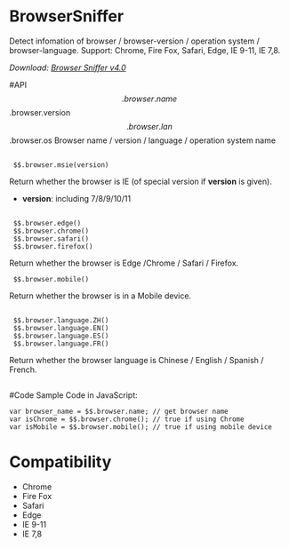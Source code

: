 # BrowserSniffer
Detect infomation of browser / browser-version / operation system / browser-language.
Support: Chrome, Fire Fox, Safari, Edge, IE 9-11, IE 7,8.

*Download: [Browser Sniffer v4.0](https://github.com/Rendxx/BrowserSniffer/releases/tag/4.0 "Download")*

#API
     $$.browser.name
     $$.browser.version
     $$.browser.lan
     $$.browser.os
Browser name / version / language / operation system name
<div style='height:1px;'></div>

     $$.browser.msie(version)
Return whether the browser is IE (of special version if **version** is given).  

- **version**: including 7/8/9/10/11 
<div style='height:1px;'></div>

     $$.browser.edge()
     $$.browser.chrome()
     $$.browser.safari()
     $$.browser.firefox()
Return whether the browser is Edge  /Chrome / Safari / Firefox.

     $$.browser.mobile()
Return whether the browser is in a Mobile device.
<div style='height:1px;'></div>

     $$.browser.language.ZH()
     $$.browser.language.EN()
     $$.browser.language.ES()
     $$.browser.language.FR()
Return whether the browser language is Chinese / English / Spanish / French.
<div style='height:1px;'></div>

#Code Sample
Code in JavaScript:

    var browser_name = $$.browser.name; // get browser name
    var isChrome = $$.browser.chrome(); // true if using Chrome
    var isMobile = $$.browser.mobile(); // true if using mobile device

# Compatibility
- Chrome
- Fire Fox
- Safari
- Edge
- IE 9-11
- IE 7,8
